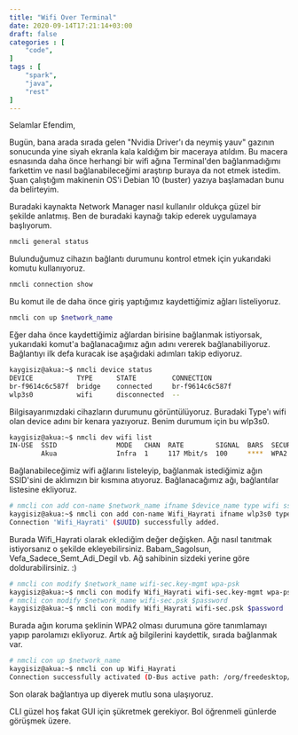 ```yaml
---
title: "Wifi Over Terminal"
date: 2020-09-14T17:21:14+03:00
draft: false
categories : [
    "code",
]
tags : [
    "spark",
    "java",
    "rest"
]
---
```

Selamlar Efendim,

Bugün, bana arada sırada gelen "Nvidia Driver'ı da neymiş yauv" gazının sonucunda yine siyah ekranla kala kaldığım bir maceraya atıldım. Bu macera esnasında daha önce herhangi bir wifi ağına Terminal'den bağlanmadığımı farkettim ve nasıl bağlanabileceğimi araştırıp buraya da not etmek istedim. Şuan çalıştığım makinenin OS'i Debian 10 (buster) yazıya başlamadan bunu da belirteyim.

Buradaki kaynakta Network Manager nasıl kullanılır oldukça güzel bir şekilde anlatmış. Ben de buradaki kaynağı takip ederek uygulamaya başlıyorum.
```sh
nmcli general status
```
Bulunduğumuz cihazın bağlantı durumunu kontrol etmek için yukarıdaki komutu kullanıyoruz.
```sh
nmcli connection show
```
Bu komut ile de daha önce giriş yaptığımız kaydettiğimiz ağları listeliyoruz. 
```sh
nmcli con up $network_name
```
Eğer daha önce kaydettiğimiz ağlardan birisine bağlanmak istiyorsak, yukarıdaki komut'a bağlanacağımız ağın adını vererek bağlanabiliyoruz. Bağlantıyı ilk defa kuracak ise aşağıdaki adımları takip ediyoruz.
```sh
kaygisiz@akua:~$ nmcli device status
DEVICE           TYPE      STATE         CONNECTION      
br-f9614c6c587f  bridge    connected     br-f9614c6c587f 
wlp3s0           wifi      disconnected  --              
```
Bilgisayarımızdaki cihazların durumunu görüntülüyoruz. Buradaki Type'ı wifi olan device adını bir kenara yazıyoruz. Benim durumum için bu wlp3s0.
```sh
kaygisiz@akua:~$ nmcli dev wifi list
IN-USE  SSID               MODE   CHAN  RATE        SIGNAL  BARS  SECURI
        Akua               Infra  1     117 Mbit/s  100     ****  WPA2  
```
Bağlanabileceğimiz wifi ağlarını listeleyip, bağlanmak istediğimiz ağın SSID'sini de aklımızın bir kısmına atıyoruz. Bağlanacağımız ağı, bağlantılar listesine ekliyoruz.
```sh
# nmcli con add con-name $network_name ifname $device_name type wifi ssid $ssidName
kaygisiz@akua:~$ nmcli con add con-name Wifi_Hayrati ifname wlp3s0 type wifi ssid Akua
Connection 'Wifi_Hayrati' ($UUID) successfully added.
```

Burada Wifi_Hayrati olarak  eklediğim değer değişken. Ağı nasıl tanıtmak istiyorsanız o şekilde ekleyebilirsiniz. Babam_Sagolsun, Vefa_Sadece_Semt_Adi_Degil  vb. Ağ sahibinin sizdeki yerine göre doldurabilirsiniz. :)

```sh
# nmcli con modify $network_name wifi-sec.key-mgmt wpa-psk
kaygisiz@akua:~$ nmcli con modify Wifi_Hayrati wifi-sec.key-mgmt wpa-psk
# nmcli con modify $network_name wifi-sec.psk $password
kaygisiz@akua:~$ nmcli con modify Wifi_Hayrati wifi-sec.psk $password
```
Burada ağın koruma şeklinin WPA2 olması durumuna göre tanımlamayı yapıp parolamızı ekliyoruz. Artık ağ bilgilerini kaydettik, sırada bağlanmak var. 
```sh
# nmcli con up $network_name
kaygisiz@akua:~$ nmcli con up Wifi_Hayrati
Connection successfully activated (D-Bus active path: /org/freedesktop/NetworkManager/ActiveConnection/8)
```
Son olarak bağlantıya up diyerek mutlu sona ulaşıyoruz.

CLI güzel hoş fakat GUI için şükretmek gerekiyor. Bol öğrenmeli günlerde görüşmek üzere.
